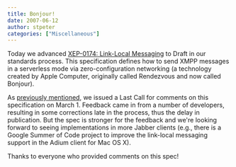 ```yaml
---
title: Bonjour!
date: 2007-06-12
author: stpeter
categories: ["Miscellaneous"]
---
```


Today we advanced [XEP-0174: Link-Local Messaging](https://xmpp.org/extensions/xep-0174.html) to Draft in our standards process. This specification defines how to send XMPP messages in a serverless mode via zero-configuration networking (a technology created by Apple Computer, originally called Rendezvous and now called Bonjour). 

As [previously mentioned](http://blog.xmpp.org/?p=14), we issued a Last Call for comments on this specification on March 1. Feedback came in from a number of developers, resulting in some corrections late in the process, thus the delay in publication. But the spec is stronger for the feedback and we're looking forward to seeing implementations in more Jabber clients (e.g., there is a Google Summer of Code project to improve the link-local messaging support in the Adium client for Mac OS X).

Thanks to everyone who provided comments on this spec!
